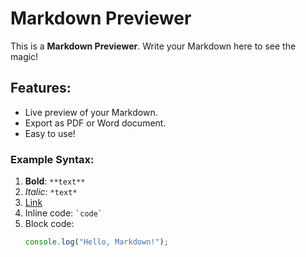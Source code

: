 # Markdown Previewer  
This is a **Markdown Previewer**. Write your Markdown here to see the magic!  

## Features:  
- Live preview of your Markdown.  
- Export as PDF or Word document.  
- Easy to use!

### Example Syntax:  
1. **Bold**: `**text**`  
2. *Italic*: `*text*`  
3. [Link](https://example.com)  
4. Inline code: `` `code` ``  
5. Block code:  
   ```javascript
   console.log("Hello, Markdown!");
